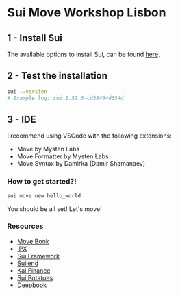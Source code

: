 # Sui Move Workshop Lisbon

## 1 - Install Sui

The available options to install Sui, can be found [here](https://docs.sui.io/guides/developer/getting-started/sui-install).

## 2 - Test the installation

```bash
sui --version
# Example log: sui 1.52.3-cd58464d654d
```

## 3 - IDE

I recommend using VSCode with the following extensions:

- Move by Mysten Labs
- Move Formatter by Mysten Labs
- Move Syntax by Damirka (Damir Shamanaev)

### How to get started?!

```bash
sui move new hello_world
```

You should be all set! Let's move!

### Resources

- [Move Book](https://move-book.com/)
- [IPX](https://github.com/interest-protocol)
- [Sui Framework](https://github.com/MystenLabs/sui/tree/main/crates/sui-framework/packages)
- [Suilend](https://github.com/suilend/suilend)
- [Kai Finance](https://github.com/kunalabs-io)
- [Sui Potatoes](https://github.com/sui-potatoes)
- [Deepbook](https://github.com/MystenLabs/deepbookv3)
